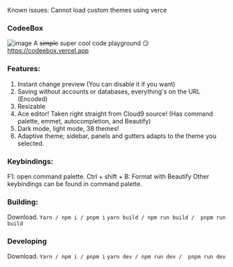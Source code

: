 Known issues:
Cannot load custom themes using verce

### CodeeBox
![image](https://user-images.githubusercontent.com/82386159/149339356-f871ad1b-8d80-460e-b68f-e390bf8d382d.png)
A ~~simple~~ super cool code playground 😏
https://codeebox.vercel.app

### Features:
1. Instant change preview (You can disable it if you want)
2. Saving without accounts or databases, everything's on the URL (Encoded)
3. Resizable
4. Ace editor! Taken right straight from Cloud9 source! (Has command palette, emmet, autocompletion, and Beautify)
5. Dark mode, light mode, 38 themes!
6. Adaptive theme; sidebar, panels and gutters adapts to the theme you selected.

### Keybindings:
F1: open command palette.
Ctrl + shift + B: Format with Beautify
Other keybindings can be found in command palette.

### Building:
Download.
`Yarn / npm i / pnpm i`
`yarn build / npm run build /  pnpm run build`

### Developing
Download.
`Yarn / npm i / pnpm i`
`yarn dev / npm run dev /  pnpm run dev`
